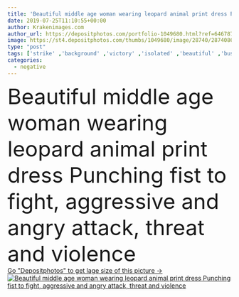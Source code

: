 ```yaml
---
title: 'Beautiful middle age woman wearing leopard animal print dress Punching fist to fight, aggressive and angry attack, threat and violence'
date: 2019-07-25T11:10:55+00:00
author: Krakenimages.com
author_url: https://depositphotos.com/portfolio-1049680.html?ref=64678756
image: https://st4.depositphotos.com/thumbs/1049680/image/28740/287408686/api_thumb_450.jpg?forcejpeg=true
type: "post"
tags: ['strike' ,'background' ,'victory' ,'isolated' ,'beautiful' ,'business' ,'person' ,'sign' ,'party' ,'portrait' ,'brunette' ,'power' ,'hand' ,'symbol' ,'expression' ,'elegant' ,'strong' ,'woman' ,'arm' ,'strength' ,'negative' ,'angry' ,'dress' ,'attractive' ,'Fist' ,'clenched' ,'tough' ,'attack' ,'threat' ,'mature' ,'senior' ,'Wearing' ,'Violence' ,'aggression' ,'conflict' ,'fight' ,'anger' ,'gesture' ,'force' ,'leopard' ,'hit' ,'aggressive' ,'punch' ,'boxing' ,'Hispanic' ,'assault' ,'full body' ,'middle age' ,'animal print' ]
categories: 
  - negative
---
```

<div aling="center">
            <font size="60"> Beautiful middle age woman wearing leopard animal print dress Punching fist to fight, aggressive and angry attack, threat and violence</font>   
</div>
<div>
    <a href='https://st4.depositphotos.com/thumbs/1049680/image/28740/287408686/api_thumb_450.jpg?forcejpeg=true?ref=64678756' target=_blank > Go "Depositphotos" to get lage size of this picture ->
        <img href='https://st4.depositphotos.com/thumbs/1049680/image/28740/287408686/api_thumb_450.jpg?forcejpeg=true?ref=64678756' src='https://st4.depositphotos.com/1049680/28740/i/950/depositphotos_287408686-stock-photo-beautiful-middle-age-woman-wearing.jpg?forcejpeg=true' alt='Beautiful middle age woman wearing leopard animal print dress Punching fist to fight, aggressive and angry attack, threat and violence' >
    </a>
</div>
